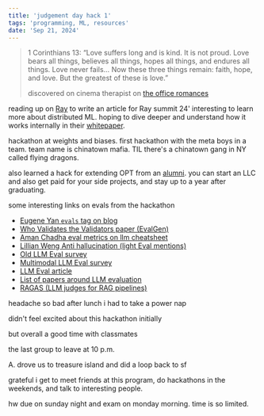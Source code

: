 ```yaml
---
title: 'judgement day hack 1'
tags: 'programming, ML, resources'
date: 'Sep 21, 2024'
---
```


> 1 Corinthians 13: “Love suffers long and is kind. It is not proud. Love bears all things, believes all things, hopes all things, and endures all things. Love never fails… Now these three things remain: faith, hope, and love. But the greatest of these is love.”
>
> discovered on cinema therapist on [the office romances](https://www.youtube.com/watch?v=b-cI0yXo_DA)

reading up on [Ray](https://docs.ray.io/en/latest/index.html) to write an article for Ray summit 24' interesting to learn more about distributed ML. hoping to dive deeper and understand how it works internally in their [whitepaper](https://docs.google.com/document/d/1tBw9A4j62ruI5omIJbMxly-la5w4q_TjyJgJL_jN2fI/preview#heading=h.iyrm5j2gcdoq).

hackathon at weights and biases. first hackathon with the meta boys in a team. team name is chinatown mafia. TIL there's a chinatown gang in NY called flying dragons.

also learned a hack for extending OPT from an [alumni](https://www.bassimeledath.com/). you can start an LLC and also get paid for your side projects, and stay up to a year after graduating.

some interesting links on evals from the hackathon

- [Eugene Yan `evals` tag on blog](https://eugeneyan.com/tag/eval/)
- [Who Validates the Validators paper (EvalGen)](https://arxiv.org/abs/2404.12272)
- [Aman Chadha eval metrics on llm cheatsheet](https://aman.ai/primers/ai/LLM/#evaluation-metrics)
- [Lillian Weng Anti hallucination (light Eval mentions)](https://lilianweng.github.io/posts/2024-07-07-hallucination/)
- [Old LLM Eval survey](https://arxiv.org/pdf/2310.19736)
- [Multimodal LLM Eval survey](https://arxiv.org/pdf/2408.15769)
- [LLM Eval article](https://leehanchung.github.io/blogs/2024/08/11/llm-as-a-judge/)
- [List of papers around LLM evaluation](https://alopatenko.github.io/LLMEvaluation/)
- [RAGAS (LLM judges for RAG pipelines)](https://github.com/explodinggradients/ragas)

headache so bad after lunch i had to take a power nap

didn't feel excited about this hackathon initially

but overall a good time with classmates

the last group to leave at 10 p.m.

A. drove us to treasure island and did a loop back to sf

grateful i get to meet friends at this program, do hackathons in the weekends, and talk to interesting people.

hw due on sunday night and exam on monday morning. time is so limited.

